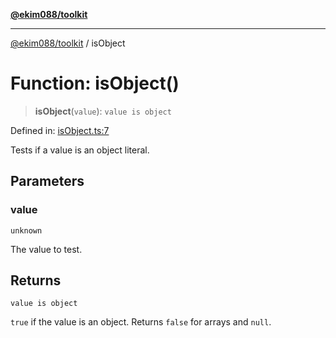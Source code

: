[**@ekim088/toolkit**](../README.md)

---

[@ekim088/toolkit](../README.md) / isObject

# Function: isObject()

> **isObject**(`value`): `value is object`

Defined in: [isObject.ts:7](https://github.com/ekim088/toolkit/blob/main/src/isObject.ts#L7)

Tests if a value is an object literal.

## Parameters

### value

`unknown`

The value to test.

## Returns

`value is object`

`true` if the value is an object. Returns `false` for
arrays and `null`.

